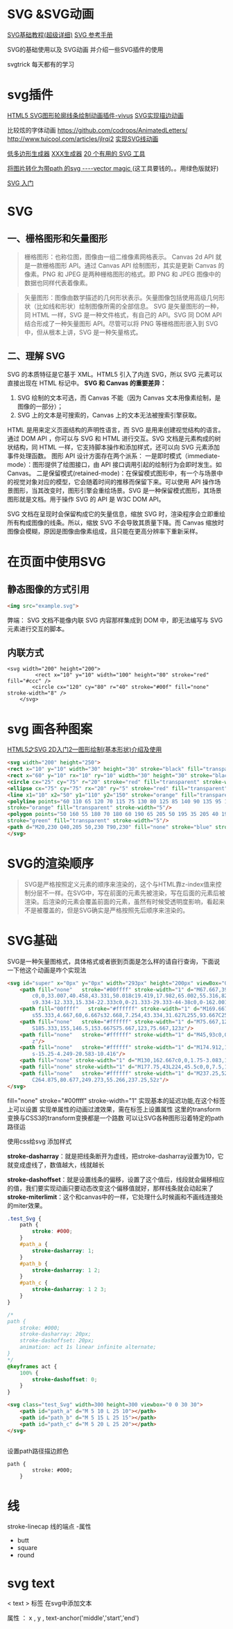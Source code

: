 # SVG  &SVG动画
 

<!-- more -->

[SVG基础教程(超级详细)](https://segmentfault.com/a/1190000012071386)
[SVG 参考手册](http://www.runoob.com/svg/svg-reference.html)

SVG的基础使用以及 SVG动画
并介绍一些SVG插件的使用
<!-- toc -->
svgtrick  每天都有的学习
# svg插件
[HTML5 SVG图形轮廓线条绘制动画插件-vivus](http://www.htmleaf.com/html5/SVG/201501261279.html)
[SVG实现描边动画](http://www.tuicool.com/articles/RJNzeur)

比较炫的字体动画
https://github.com/codrops/AnimatedLetters/
http://www.tuicool.com/articles/jIrqi2
[实现SVG线动画](http://www.tuicool.com/articles/VfEbEvN)



[低多边形生成器](http://qrohlf.com/trianglify-generator/)
[XXX生成器](http://berjon.com/quasi/)
[20 个有用的 SVG 工具](http://www.oschina.net/translate/20-useful-svg-tools-for-better-graphics)

[将图片转化为带path 的svg ----vector magic ](http://www.pc6.com/softview/SoftView_49725.html)
(这工具要钱的。。用绿色版就好)


[SVG 入门](https://segmentfault.com/a/1190000008172279)
# SVG
## 一、栅格图形和矢量图形

>栅格图形：也称位图，图像由一组二维像素网格表示。
Canvas 2d API 就是一款栅格图形 API。通过 Canvas API 绘制图形，其实是更新 Canvas 的像素。PNG 和 JPEG 是两种栅格图形的格式。即 PNG 和 JPEG 图像中的数据也同样代表着像素。

>矢量图形：图像由数学描述的几何形状表示。矢量图像包括使用高级几何形状（比如线和形状）绘制图像所需的全部信息。
SVG 是矢量图形的一种，同 HTML 一样，SVG 是一种文件格式，有自己的 API。SVG 同 DOM API 结合形成了一种矢量图形 API。尽管可以将 PNG 等栅格图形嵌入到 SVG 中，但从根本上讲，SVG 是一种矢量格式。

## 二、理解 SVG

SVG 的本质特征是它基于 XML。HTML5 引入了内连 SVG，所以 SVG 元素可以直接出现在 HTML 标记中。
**SVG 和 Canvas 的重要差异：**
1. SVG 绘制的文本可选，而 Canvas 不能（因为 Canvas 文本用像素绘制，是图像的一部分）；
2. SVG 上的文本是可搜索的，Canvas 上的文本无法被搜索引擎获取。

HTML 是用来定义页面结构的声明性语言，而 SVG 是用来创建视觉结构的语言。通过 DOM API ，你可以与 SVG 和 HTML 进行交互。SVG 文档是元素构成的树状结构，同 HTML 一样，它支持脚本操作和添加样式，还可以向 SVG 元素添加事件处理函数。
图形 API 设计方面存在两个派系：
一是即时模式（immediate-mode）：图形提供了绘图接口，由 API 接口调用引起的绘制行为会即时发生。如 Canvas。
二是保留模式(retained-mode)：在保留模式图形中，有一个与场景中的视觉对象对应的模型，它会随着时间的推移而保留下来。可以使用 API 操作场景图形，当其改变时，图形引擎会重绘场景。SVG 是一种保留模式图形，其场景图形就是文档。用于操作 SVG 的 API 是 W3C DOM API。

SVG 文档在呈现时会保留构成它的矢量信息，缩放 SVG 时，渲染程序会立即重绘所有构成图像的线条。所以，缩放 SVG 不会导致其质量下降。而 Canvas 缩放时图像会模糊，原因是图像由像素组成，且只能在更高分辨率下重新采样。

# 在页面中使用SVG

## 静态图像的方式引用
```html
<img src="example.svg">
```

弊端： SVG 文档不能像内联 SVG 内容那样集成到 DOM 中，即无法编写与 SVG 元素进行交互的脚本。

## 内联方式
```
<svg width="200" height="200">
         <rect x="10" y="10" width="100" height="80" stroke="red" fill="#ccc" />
        <circle cx="120" cy="80" r="40" stroke="#00f" fill="none" stroke-width="8" />
    </svg>
```

# svg 画各种图案

[HTML5之SVG 2D入门2—图形绘制(基本形状)介绍及使用](http://www.jb51.net/html5/72250.html)
```html
<svg width="200" height="250">
<rect x="10" y="10" width="30" height="30" stroke="black" fill="transparent" stroke-width="5"/>
<rect x="60" y="10" rx="10" ry="10" width="30" height="30" stroke="black" fill="transparent" stroke-width="5"/>
<circle cx="25" cy="75" r="20" stroke="red" fill="transparent" stroke-width="5"/>
<ellipse cx="75" cy="75" rx="20" ry="5" stroke="red" fill="transparent" stroke-width="5"/>
<line x1="10" x2="50" y1="110" y2="150" stroke="orange" fill="transparent" stroke-width="5"/>
<polyline points="60 110 65 120 70 115 75 130 80 125 85 140 90 135 95 150 100 145"
stroke="orange" fill="transparent" stroke-width="5"/>
<polygon points="50 160 55 180 70 180 60 190 65 205 50 195 35 205 40 190 30 180 45 180"
stroke="green" fill="transparent" stroke-width="5"/>
<path d="M20,230 Q40,205 50,230 T90,230" fill="none" stroke="blue" stroke-width="5"/>
</svg>
```

 




# SVG的渲染顺序
> SVG是严格按照定义元素的顺序来渲染的，这个与HTML靠z-index值来控制分层不一样。在SVG中，写在前面的元素先被渲染，写在后面的元素后被渲染。后渲染的元素会覆盖前面的元素，虽然有时候受透明度影响，看起来不是被覆盖的，但是SVG确实是严格按照先后顺序来渲染的。


# SVG基础

SVG是一种矢量图格式，具体格式或者嵌到页面是怎么样的请自行查询，下面说一下他这个动画是咋个实现法

```html
<svg id="super" x="0px" y="0px" width="293px" height="200px" viewBox="0 0 293 200">
    <path fill="none"   stroke="#00ffff" stroke-width="1" d="M67.667,39.667c0,0-33.334,17.333-46.667,36.667
        c0,0,33.007,40.458,43.331,50.018c19.419,17.982,65.002,55.316,82.169,59.982c0,0,27.834-11.334,49.834-30.667S249,113,261,100
        s9.334-12.333,15.334-22.333c0,0-21.333-29.333-44-38c0,0-162.001-5.334-163.334-2.667"/>
    <path fill="00ffff"   stroke="#ffffff" stroke-width="1" d="M169.667,50.333c0,0-71.334-2.667-74.667,8.667s42,14,42,14
        s55.333,4.667,60,6.667s32.668,7.254,43.334,31.627L255,93.667C255,93.667,217,59,169.667,50.333z"/>
    <path fill="none"   stroke="#ffffff" stroke-width="1" d="M75.667,123c0,0,42,8,78,8.667s32.667,10.667,32.667,10.667
        S185.333,155,146.5,153.667S75.667,123,75.667,123z"/>
    <path fill="none"   stroke="#ffffff" stroke-width="1" d="M45,93c0,0-12.667-24,34-48h-8.667c0,0-35.455,24.559-36,35.677L45,93
        z"/>
    <path fill="none"   stroke="#ffffff" stroke-width="1" d="M174.912,161c0,0-24.745,12.999-24.745,12.333
        s-15.25-4.249-20.583-10.416"/>
    <path fill="none" stroke-width="1" d="M130,162.667c0,0,1.75-3.083,13.667-1.25c0,0,30,0.836,30.75-0.582"/>
    <path fill="none" stroke-width="1" d="M177.75,43L224,45.5c0,0,7.5,12.125-13,8.625S177.75,43,177.75,43z"/>
    <path fill="none"   stroke="#ffffff" stroke-width="1" d="M237.25,52c0,0,2.75,20.375,21.875,35.625l5.75-6.948
        C264.875,80.677,249.273,55.266,237.25,52z"/>
</svg>

```
<path>
fill="none"
stroke="#00ffff"
stroke-width="1"
<set>实现基本的延迟功能,在这个标签上可以设置
<animate>实现单属性的动画过渡效果，需在标签上设置属性
<animateTransform>这里的transform变换与CSS3的transform变换都是一个路数
<animateMotion>可以让SVG各种图形沿着特定的path路径运 

使用css给svg 添加样式

**stroke-dasharray**：就是把线条断开为虚线，把stroke-dasharray设置为10，它就变成虚线了，数值越大，线就越长

**stroke-dashoffset**：就是设置线条的偏移，设置了这个值后，线段就会偏移相应的值，我们要实现动画只要动态改变这个偏移值就好，那样线条就会动起来了
**stroke-miterlimit**：这个和canvas中的一样，它处理什么时候画和不画线连接处的miter效果。

```css
.test_Svg {
    path {
        stroke: #000;
    }
    #path_a {
        stroke-dasharray: 1;
    }
    #path_b {
        stroke-dasharray: 1 2;
    }
    #path_c {
        stroke-dasharray: 1 2 3;
    }
}

/*
path {
    stroke: #000;
    stroke-dasharray: 20px;
    stroke-dashoffset: 20px;
    animation: act 1s linear infinite alternate;
}
*/
@keyframes act {
    100% {
        stroke-dashoffset: 0;
    }
}

```

```html
<svg class="test_Svg" width=300 height=300 viewbox="0 0 30 30">
    <path id="path_a" d="M 5 10 L 25 10"></path>
    <path id="path_b" d="M 5 15 L 25 15"></path>
    <path id="path_c" d="M 5 20 L 25 20"></path>
</svg>
 
```

设置path路径描边颜色
```
path {
        stroke: #000;
    }
```

# 线
 stroke-linecap 线的端点 -属性 
- butt
- square 
- round




# svg  text
< text > 标签 在svg中添加文本

属性 ： x , y , text-anchor('middle','start','end')